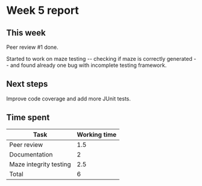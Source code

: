 # Week 5 report

## This week

Peer review #1 done.

Started to work on maze testing -- checking if maze is correctly generated -- and found already one bug with incomplete testing framework.


## Next steps

Improve code coverage and add more JUnit tests.


## Time spent

| Task | Working time |
|------|--------------|
| Peer review | 1.5 |
| Documentation | 2 |
| Maze integrity testing | 2.5 |
| Total | 6 |

